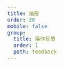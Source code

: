 ```yaml
---
title: 抽屉
order: 20
mobile: false
group:
  title: 操作反馈
  order: 1
  path: feedback
---
```


<code src="../demo/Drawer.jsx"></code>
<API src="../src/Drawer.tsx"></API>

